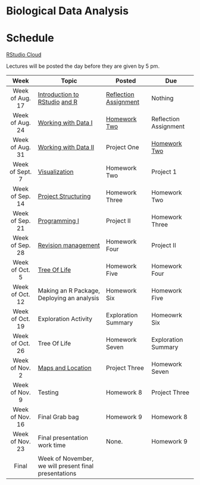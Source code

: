 # Biological Data Analysis

# Schedule

[RStudio Cloud](https://rstudio.cloud/spaces/80684/projects)

Lectures will be posted the day before they are given by 5 pm.


| Week | Topic | Posted | Due |
|:----:|-------|--------|-----|
| Week of Aug. 17 | [Introduction to RStudio](https://biologicaldataanalysis2019.github.io/2020/articles/00_Syllabus_and_Expectations.html) [and R](https://biologicaldataanalysis2019.github.io/2020/articles/01_Getting_Started_with_R.html)| [Reflection Assignment](https://biologicaldataanalysis2019.github.io/2020/articles/HomeworkOne.html) | Nothing |
| Week of Aug. 24 |  [Working with Data I](https://biologicaldataanalysis2019.github.io/2020/articles/02_Starting_with_Data.html) | [Homework Two](https://biologicaldataanalysis2019.github.io/2020/articles/HomeworkTwo.html) | Reflection Assignment | 
| Week of Aug. 31 | [Working with Data II](https://biologicaldataanalysis2019.github.io/2020/articles/03_Manipulating_Data.html) | Project One | [Homework Two](https://biologicaldataanalysis2019.github.io/2020/articles/HomeworkTwo.html)  | 
| Week of Sept. 7 | [Visualization](https://biologicaldataanalysis2019.github.io/2020/articles/04-plotting.html) | Homework Two | Project 1  | 
| Week of Sep. 14 | [Project Structuring](https://wrightaprilm.rstudio.cloud/3e227dafceca4ee9abc1aa6092534fef/articles/05-Functions.html) | Homework Three | Homework Two  | 
| Week of Sep. 21 | [Programming I](https://biologicaldataanalysis2019.github.io/2020/articles/06_Exploration_Setup.html) | Project II | Homework Three   | 
| Week of Sep. 28 |  [Revision management](https://biologicaldataanalysis2019.github.io/2020/articles/07_Exploration_Hands_On.html) | Homework Four | Project II  | 
| Week of Oct. 5  | [Tree Of Life](https://biologicaldataanalysis2019.github.io/2020/articles/08_Tree_of_life.html) | Homework Five | Homework Four | 
| Week of Oct. 12 | Making an R Package, Deploying an analysis | Homework Six | Homework Five |
| Week of Oct. 19 | Exploration Activity | Exploration Summary | Homeowrk Six |
| Week of Oct. 26 | Tree Of Life | Homework Seven | Exploration Summary |  
| Week of Nov. 2  | [Maps and Location](https://biologicaldataanalysis2019.github.io/2020/articles/09_GBIF_and_Location.html) | Project Three | Homework Seven | 
| Week of Nov. 9  | Testing | Homework 8 | Project Three |
| Week of Nov. 16 | Final Grab bag | Homework 9 | Homework 8 |
| Week of Nov. 23 | Final presentation work time | None. | Homework 9 |
| Final | Week of November, we will present final presentations | | 
